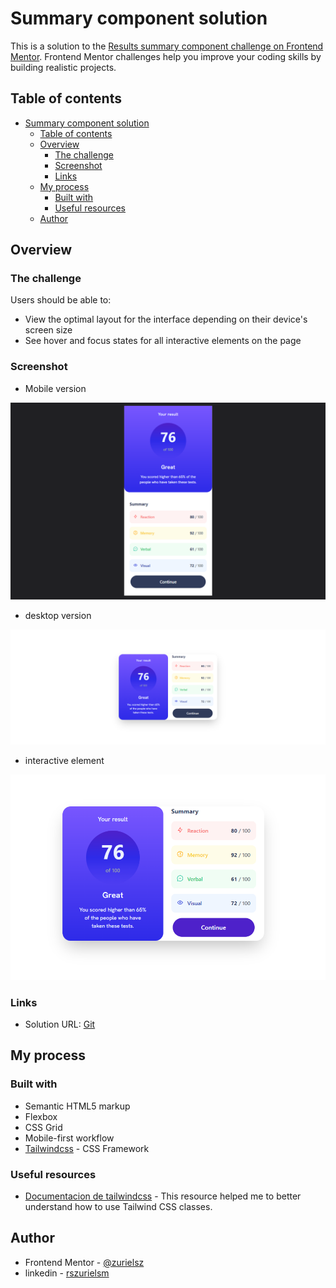 
# Summary component solution

This is a solution to the [Results summary component challenge on Frontend Mentor](https://www.frontendmentor.io/challenges/results-summary-component-CE_K6s0maV). Frontend Mentor challenges help you improve your coding skills by building realistic projects.

## Table of contents

- [Summary component solution](#summary-component-solution)
  - [Table of contents](#table-of-contents)
  - [Overview](#overview)
    - [The challenge](#the-challenge)
    - [Screenshot](#screenshot)
    - [Links](#links)
  - [My process](#my-process)
    - [Built with](#built-with)
    - [Useful resources](#useful-resources)
  - [Author](#author)


## Overview

### The challenge

Users should be able to:

- View the optimal layout for the interface depending on their device's screen size
- See hover and focus states for all interactive elements on the page

### Screenshot
- Mobile version

![mobile](./mobileF.png)

- desktop version

![desktop](./full.png)

- interactive element

![interactive](./interactive.png)


### Links

- Solution URL: [Git](https://github.com/zurielsz/tailwind.nivel0.git)

## My process

### Built with
- Semantic HTML5 markup
- Flexbox
- CSS Grid
- Mobile-first workflow
- [Tailwindcss](https://tailwindcss.com/) - CSS Framework

### Useful resources

- [Documentacion de tailwindcss](https://tailwindcss.com/docs/installation) - This resource helped me to better understand how to use Tailwind CSS classes.

## Author

- Frontend Mentor - [@zurielsz](https://www.frontendmentor.io/profile/zurielsz)
- linkedin - [rszurielsm](https://www.linkedin.com/in/rszurielsm)

